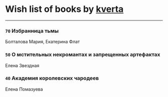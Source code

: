 # Wish list of books by [kverta](http://vk.com/id312298637)
---

### `70` Избранница тьмы
Болталова Мария, Екатерина Флат

### `50` О мстительных некромантах и запрещенных артефактах
Елена Звездная

### `40` Академия королевских чародеев
Елена Помазуева

